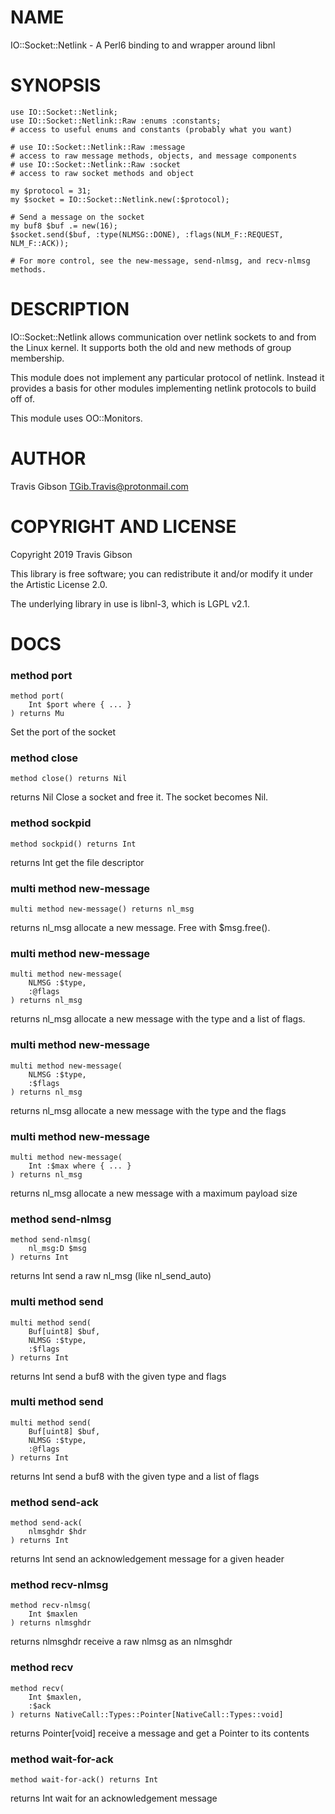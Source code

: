 NAME
====

IO::Socket::Netlink - A Perl6 binding to and wrapper around libnl

SYNOPSIS
========

```perl6
use IO::Socket::Netlink;
use IO::Socket::Netlink::Raw :enums :constants;
# access to useful enums and constants (probably what you want)

# use IO::Socket::Netlink::Raw :message
# access to raw message methods, objects, and message components
# use IO::Socket::Netlink::Raw :socket
# access to raw socket methods and object

my $protocol = 31;
my $socket = IO::Socket::Netlink.new(:$protocol);

# Send a message on the socket
my buf8 $buf .= new(16);
$socket.send($buf, :type(NLMSG::DONE), :flags(NLM_F::REQUEST, NLM_F::ACK));

# For more control, see the new-message, send-nlmsg, and recv-nlmsg methods.
```

DESCRIPTION
===========

IO::Socket::Netlink allows communication over netlink sockets to and from the Linux kernel. It supports both the old and new methods of group membership.

This module does not implement any particular protocol of netlink. Instead it provides a basis for other modules implementing netlink protocols to build off of.

This module uses OO::Monitors.

AUTHOR
======

Travis Gibson <TGib.Travis@protonmail.com>

COPYRIGHT AND LICENSE
=====================

Copyright 2019 Travis Gibson

This library is free software; you can redistribute it and/or modify it under the Artistic License 2.0.

The underlying library in use is libnl-3, which is LGPL v2.1.

DOCS
====

### method port

```perl6
method port(
    Int $port where { ... }
) returns Mu
```

Set the port of the socket

### method close

```perl6
method close() returns Nil
```

returns Nil
Close a socket and free it. The socket becomes Nil.

### method sockpid

```perl6
method sockpid() returns Int
```

returns Int
get the file descriptor

### multi method new-message

```perl6
multi method new-message() returns nl_msg
```

returns nl_msg
allocate a new message. Free with $msg.free().

### multi method new-message

```perl6
multi method new-message(
    NLMSG :$type,
    :@flags
) returns nl_msg
```

returns nl_msg
allocate a new message with the type and a list of flags.

### multi method new-message

```perl6
multi method new-message(
    NLMSG :$type,
    :$flags
) returns nl_msg
```

returns nl_msg
allocate a new message with the type and the flags

### multi method new-message

```perl6
multi method new-message(
    Int :$max where { ... }
) returns nl_msg
```

returns nl_msg
allocate a new message with a maximum payload size

### method send-nlmsg

```perl6
method send-nlmsg(
    nl_msg:D $msg
) returns Int
```

returns Int
send a raw nl_msg (like nl_send_auto)

### multi method send

```perl6
multi method send(
    Buf[uint8] $buf,
    NLMSG :$type,
    :$flags
) returns Int
```

returns Int
send a buf8 with the given type and flags

### multi method send

```perl6
multi method send(
    Buf[uint8] $buf,
    NLMSG :$type,
    :@flags
) returns Int
```

returns Int
send a buf8 with the given type and a list of flags

### method send-ack

```perl6
method send-ack(
    nlmsghdr $hdr
) returns Int
```

returns Int
send an acknowledgement message for a given header

### method recv-nlmsg

```perl6
method recv-nlmsg(
    Int $maxlen
) returns nlmsghdr
```

returns nlmsghdr
receive a raw nlmsg as an nlmsghdr

### method recv

```perl6
method recv(
    Int $maxlen,
    :$ack
) returns NativeCall::Types::Pointer[NativeCall::Types::void]
```

returns Pointer[void]
receive a message and get a Pointer to its contents

### method wait-for-ack

```perl6
method wait-for-ack() returns Int
```

returns Int
wait for an acknowledgement message

